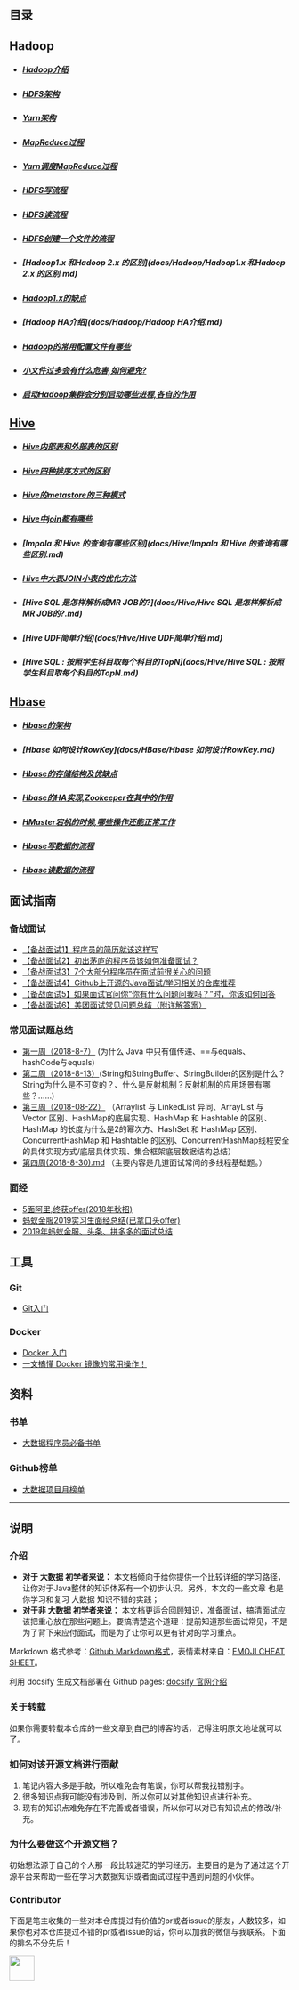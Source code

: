 ## 目录

## Hadoop

* ##### [Hadoop介绍](docs/Hadoop/Hadoop介绍.md)

* ##### [HDFS架构](docs/Hadoop/HDFS架构.md)

* ##### [Yarn架构](docs/Hadoop/Yarn架构.md)

* ##### [MapReduce过程](docs/Hadoop/MapReduce过程.md)

* ##### [Yarn调度MapReduce过程](docs/Hadoop/Yarn调度MapReduce过程.md)

* ##### [HDFS写流程](docs/Hadoop/HDFS写流程.md)

* ##### [HDFS读流程](docs/Hadoop/HDFS读流程.md)

* ##### [HDFS创建一个文件的流程](docs/Hadoop/HDFS创建一个文件的流程.md)

* ##### [Hadoop1.x 和Hadoop 2.x 的区别](docs/Hadoop/Hadoop1.x 和Hadoop 2.x 的区别.md)

* ##### [Hadoop1.x的缺点](docs/Hadoop/Hadoop1.x的缺点.md)

* ##### [Hadoop HA介绍](docs/Hadoop/Hadoop HA介绍.md)

* ##### [Hadoop的常用配置文件有哪些](docs/Hadoop/Hadoop的常用配置文件有哪些.md)

* ##### [小文件过多会有什么危害,如何避免?](docs/Hadoop/小文件过多会有什么危害,如何避免?.md)

* ##### [启动Hadoop集群会分别启动哪些进程,各自的作用](docs/Hadoop/启动Hadoop集群会分别启动哪些进程,各自的作用.md)

## [Hive](docs/Hive)

* ##### [Hive内部表和外部表的区别](docs/Hive/Hive内部表和外部表的区别.md)

* ##### [Hive四种排序方式的区别](docs/Hive/Hive四种排序方式的区别.md)

* ##### [Hive的metastore的三种模式](docs/Hive/Hive的metastore的三种模式.md)

* ##### [Hive中join都有哪些](docs/Hive/Hive中join都有哪些.md)

* #####  [Impala 和 Hive 的查询有哪些区别](docs/Hive/Impala 和 Hive 的查询有哪些区别.md)

* ##### [Hive中大表JOIN小表的优化方法](docs/Hive/Hive中大表JOIN小表的优化方法.md)

* ##### [Hive SQL 是怎样解析成MR JOB的?](docs/Hive/Hive SQL 是怎样解析成MR JOB的?.md)

* ##### [Hive UDF简单介绍](docs/Hive/Hive UDF简单介绍.md)

* ##### [Hive SQL : 按照学生科目取每个科目的TopN](docs/Hive/Hive SQL : 按照学生科目取每个科目的TopN.md)

## [Hbase](docs/Hbase)

* ##### [Hbase的架构](docs/Hbase/Hbase的架构.md)

* ##### [Hbase 如何设计RowKey](docs/HBase/Hbase 如何设计RowKey.md)

* ##### [Hbase的存储结构及优缺点](docs/HBase/Hbase的存储结构及优缺点.md)

* ##### [Hbase的HA实现,Zookeeper在其中的作用](docs/HBase/Hbase的HA实现,Zookeeper在其中的作用.md)

* ##### [HMaster宕机的时候,哪些操作还能正常工作](docs/HBase/HMaster宕机的时候,哪些操作还能正常工作.md)

* ##### [Hbase写数据的流程](docs/HBase/Hbase写数据的流程.md)

* ##### [Hbase读数据的流程](docs/HBase/Hbase读数据的流程.md)

## 面试指南

### 备战面试

* [【备战面试1】程序员的简历就该这样写](docs/essential-content-for-interview/PreparingForInterview/程序员的简历之道.md)
* [【备战面试2】初出茅庐的程序员该如何准备面试？](docs/essential-content-for-interview/PreparingForInterview/interviewPrepare.md)
* [【备战面试3】7个大部分程序员在面试前很关心的问题](docs/essential-content-for-interview/PreparingForInterview/JavaProgrammerNeedKnow.md)
* [【备战面试4】Github上开源的Java面试/学习相关的仓库推荐](docs/essential-content-for-interview/PreparingForInterview/JavaInterviewLibrary.md)
* [【备战面试5】如果面试官问你“你有什么问题问我吗？”时，你该如何回答](docs/essential-content-for-interview/PreparingForInterview/如果面试官问你“你有什么问题问我吗？”时，你该如何回答.md)
* [【备战面试6】美团面试常见问题总结（附详解答案）](docs/essential-content-for-interview/PreparingForInterview/美团面试常见问题总结.md)

### 常见面试题总结

* [第一周（2018-8-7）](docs/essential-content-for-interview/MostCommonJavaInterviewQuestions/第一周（2018-8-7）.md) (为什么 Java 中只有值传递、==与equals、 hashCode与equals)
* [第二周（2018-8-13）](docs/essential-content-for-interview/MostCommonJavaInterviewQuestions/第二周(2018-8-13).md)(String和StringBuffer、StringBuilder的区别是什么？String为什么是不可变的？、什么是反射机制？反射机制的应用场景有哪些？......)
* [第三周（2018-08-22）](docs/java/collection/Java集合框架常见面试题.md) （Arraylist 与 LinkedList 异同、ArrayList 与 Vector 区别、HashMap的底层实现、HashMap 和 Hashtable 的区别、HashMap 的长度为什么是2的幂次方、HashSet 和 HashMap 区别、ConcurrentHashMap 和 Hashtable 的区别、ConcurrentHashMap线程安全的具体实现方式/底层具体实现、集合框架底层数据结构总结）
* [第四周(2018-8-30).md](docs/essential-content-for-interview/MostCommonJavaInterviewQuestions/第四周(2018-8-30).md) （主要内容是几道面试常问的多线程基础题。）

### 面经

- [5面阿里,终获offer(2018年秋招)](docs/essential-content-for-interview/BATJrealInterviewExperience/5面阿里,终获offer.md)
- [蚂蚁金服2019实习生面经总结(已拿口头offer)](docs/essential-content-for-interview/BATJrealInterviewExperience/蚂蚁金服实习生面经总结(已拿口头offer).md)
- [2019年蚂蚁金服、头条、拼多多的面试总结](docs/essential-content-for-interview/BATJrealInterviewExperience/2019alipay-pinduoduo-toutiao.md)

## 工具

### Git

* [Git入门](docs/tools/Git.md)

### Docker

* [Docker 入门](docs/tools/Docker.md)
* [一文搞懂 Docker 镜像的常用操作！](docs/tools/Docker-Image.md)

## 资料

### 书单

- [大数据程序员必备书单](docs/data/bigdata-recommended-books.md)

### Github榜单

- [大数据项目月榜单](docs/github-trending/BigDataGithubTrending.md)

***

## 说明

### 介绍

*  **对于 大数据 初学者来说：** 本文档倾向于给你提供一个比较详细的学习路径，让你对于Java整体的知识体系有一个初步认识。另外，本文的一些文章
也是你学习和复习 大数据 知识不错的实践；
*  **对于非 大数据 初学者来说：** 本文档更适合回顾知识，准备面试，搞清面试应该把重心放在那些问题上。要搞清楚这个道理：提前知道那些面试常见，不是为了背下来应付面试，而是为了让你可以更有针对的学习重点。

Markdown 格式参考：[Github Markdown格式](https://guides.github.com/features/mastering-markdown/)，表情素材来自：[EMOJI CHEAT SHEET](https://www.webpagefx.com/tools/emoji-cheat-sheet/)。

利用 docsify 生成文档部署在 Github pages: [docsify 官网介绍](https://docsify.js.org/#/)

### 关于转载

如果你需要转载本仓库的一些文章到自己的博客的话，记得注明原文地址就可以了。

### 如何对该开源文档进行贡献

1. 笔记内容大多是手敲，所以难免会有笔误，你可以帮我找错别字。
2. 很多知识点我可能没有涉及到，所以你可以对其他知识点进行补充。
3. 现有的知识点难免存在不完善或者错误，所以你可以对已有知识点的修改/补充。

### 为什么要做这个开源文档？

初始想法源于自己的个人那一段比较迷茫的学习经历。主要目的是为了通过这个开源平台来帮助一些在学习大数据知识或者面试过程中遇到问题的小伙伴。

### Contributor

下面是笔主收集的一些对本仓库提过有价值的pr或者issue的朋友，人数较多，如果你也对本仓库提过不错的pr或者issue的话，你可以加我的微信与我联系。下面的排名不分先后！

<a href="https://github.com/adonis-lau">
    <img src="https://avatars0.githubusercontent.com/u/14901776?s=460&v=4" width="45px"></a>


